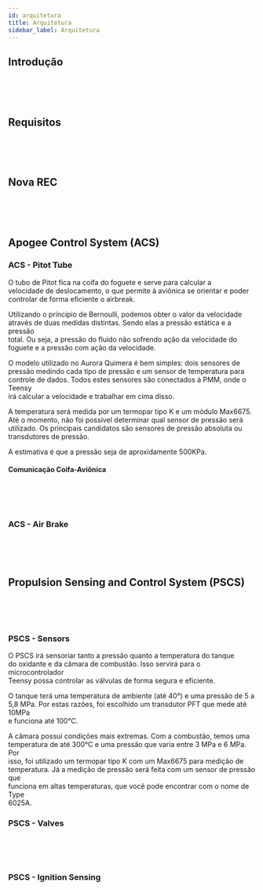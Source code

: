 ```yaml
---
id: arquitetura
title: Arquitetura
sidebar_label: Arquitetura
---
```


## Introdução
<br />
<br />
<br />

## Requisitos
<br />
<br />
<br />

## Nova REC
<br />
<br />
<br />

## Apogee Control System (ACS)
### ACS - Pitot Tube
<p>O tubo de Pitot fica na coifa do foguete e serve para calcular a <br>
velocidade de deslocamento, o que permite à aviônica se orientar e poder<br>
controlar de forma eficiente o airbreak.</p>

<p>Utilizando o príncipio de Bernoulli, podemos obter o valor da velocidade <br>
através de duas medidas distintas. Sendo elas a pressão estática e a pressão<br>
total. Ou seja, a pressão do fluido não sofrendo ação da velocidade do <br>
foguete e a pressão com ação da velocidade. </p>

<p>O modelo utilizado no Aurora Quimera é bem simples: dois sensores de <br>
pressão medindo cada tipo de pressão e um sensor de temperatura para <br>
controle de dados. Todos estes sensores são conectados à PMM, onde o Teensy <br>
irá calcular a velocidade e trabalhar em cima disso. </p>

<p>A temperatura será medida por um termopar tipo K e um  módulo Max6675.<br>
Até o momento, não foi possível determinar qual sensor de pressão será <br>
utilizado. Os principais candidatos são sensores de pressão absoluta ou <br>
transdutores de pressão.</p>

<p>A estimativa é que a pressão seja de aproxidamente 500KPa.</p>

#### Comunicação Coifa-Aviônica
<br />
<br />
<br />

### ACS - Air Brake
<br />
<br />
<br />

## Propulsion Sensing and Control System (PSCS)
<br />
<br />
<br />

### PSCS - Sensors
<p>O PSCS irá sensoriar tanto a pressão quanto a temperatura do tanque<br>
do oxidante e da câmara de combustão. Isso servirá para o microcontrolador<br>
Teensy possa controlar as válvulas de forma segura e eficiente.</p>

<p>O tanque terá uma temperatura de ambiente (até 40°) e uma pressão de 5 a<br>
5,8 MPa. Por estas razões, foi escolhido um transdutor PFT que mede até 10MPa<br>
e funciona até  100°C.</p>

<p>A câmara possui condições mais extremas. Com a combustão, temos uma <br>
temperatura de até 300°C e uma pressão que varia entre 3 MPa e 6 MPa. Por<br>
isso, foi utilizado um termopar tipo K com um Max6675 para medição de<br>
temperatura. Já a medição de pressão será feita com um sensor de pressão que<br>
funciona em altas temperaturas, que você pode encontrar com o nome de Type <br>
6025A.</p>

### PSCS - Valves
<br />
<br />
<br />

### PSCS - Ignition Sensing
<br />
<br />
<br />
